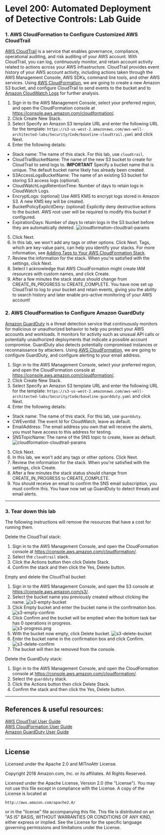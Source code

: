 # Level 200: Automated Deployment of Detective Controls: Lab Guide

### 1. AWS CloudFormation to Configure Customized AWS CloudTrail
[AWS CloudTrail](https://aws.amazon.com/cloudtrail/) is a service that enables governance, compliance, operational auditing, and risk auditing of your AWS account. With CloudTrail, you can log, continuously monitor, and retain account activity related to actions across your AWS infrastructure. CloudTrail provides event history of your AWS account activity, including actions taken through the AWS Management Console, AWS SDKs, command line tools, and other AWS services.
Using [AWS CloudFormation](https://aws.amazon.com/cloudformation/), we are going to create a new Amazon
S3 bucket, and configure CloudTrail to send events to the bucket and to [Amazon CloudWatch Logs](https://aws.amazon.com/cloudwatch/)
for further analysis.

1. Sign in to the AWS Management Console, select your preferred region, and open the CloudFormation console at https://console.aws.amazon.com/cloudformation/.
2. Click Create New Stack.
3. Select Specify an Amazon S3 template URL and enter the following URL for the template: `https://s3-us-west-2.amazonaws.com/aws-well-architected-labs/Security/Code/baseline-cloudtrail.yaml` and click Next.
4. Enter the following details:
  * Stack name: The name of this stack. For this lab, use `cloudtrail`.
  * CloudTrailBucketName: The name of the new S3 bucket to create for CloudTrail to send logs to.  **IMPORTANT** Specify a bucket name that is unique. The default bucket name likely has already been created.  
  * S3AccessLogsBucketName: The name of an existing S3 bucket for storing S3 access logs (optional).
  * CloudWatchLogsRetentionTime: Number of days to retain logs in CloudWatch Logs.
  * EncryptLogs: (optional) Use AWS KMS to encrypt logs stored in Amazon S3. A new KMS key will be created.
  * BucketPolicyExplicitDeny: (optional) Explicitly deny destructive actions to the bucket. AWS root user will be required to modify this bucket if configured.
  * ExpirationDays: Number of days to retain logs in the S3 bucket before they are automatically deleted.
![cloudformation-cloudtrail-params](Images/cloudformation-cloudtrail-params.png)
5. Click Next.
6. In this lab, we won't add any tags or other options. Click Next. Tags, which are key-value pairs, can help you identify your stacks. For more information, see [Adding Tags to Your AWS CloudFormation Stack](http://docs.aws.amazon.com/AWSCloudFormation/latest/UserGuide//cfn-console-add-tags.html).
7. Review the information for the stack. When you're satisfied with the settings, click Next.
8. Select I acknowledge that AWS CloudFormation might create IAM resources with custom names, and click Create.
9. After a few minutes the stack status should change from CREATE_IN_PROGRESS to CREATE_COMPLETE.
You have now set up CloudTrail to log to your bucket and retain events, giving you the ability to search history and later enable pro-active monitoring of your AWS account!


### 2. AWS CloudFormation to Configure Amazon GuardDuty
[Amazon GuardDuty](https://aws.amazon.com/guardduty/) is a threat detection service that continuously monitors for malicious or unauthorized behavior to help you protect your AWS accounts and workloads. It monitors for activity such as unusual API calls or potentially unauthorized deployments that indicate a possible account compromise. GuardDuty also detects potentially compromised instances or reconnaissance by attackers.
Using [AWS CloudFormation](https://aws.amazon.com/cloudformation/), we are going to configure GuardDuty, and configure alerting to your email address.

1. Sign in to the AWS Management Console, select your preferred region, and open the CloudFormation console at https://console.aws.amazon.com/cloudformation/.
2. Click Create New Stack.
3. Select Specify an Amazon S3 template URL and enter the following URL for the template: `https://s3-us-west-2.amazonaws.com/aws-well-architected-labs/Security/Code/baseline-guardduty.yaml` and click Next.
4. Enter the following details:
  * Stack name: The name of this stack. For this lab, use `guardduty`.
  * CWEventId: The event Id for CloudWatch, leave as default.
  * EmailAddress: The email address you own that will receive the alerts, you must have access to this address for testing.
  * SNSTopicName: The name of the SNS topic to create, leave as default.
![cloudformation-cloudtrail-params](Images/cloudformation-guardduty-params.png)
5. Click Next.
6. In this lab, we won't add any tags or other options. Click Next.
7. Review the information for the stack. When you're satisfied with the settings, click Create.
9. After a few minutes the stack status should change from CREATE_IN_PROGRESS to CREATE_COMPLETE.
10. You should receive an email to confirm the SNS email subscription, you must confirm this.
You have now set up GuardDuty to detect threats and email alerts.


***


### 3. Tear down this lab
The following instructions will remove the resources that have a cost for running them.

Delete the CloudTrail stack:
1. Sign in to the AWS Management Console, and open the CloudFormation console at https://console.aws.amazon.com/cloudformation/.
2. Select the `cloudtrail` stack.
3. Click the Actions button then click Delete Stack.
4. Confirm the stack and then click the Yes, Delete button.

Empty and delete the CloudTrail bucket:
1. Sign in to the AWS Management Console, and open the S3 console at https://console.aws.amazon.com/s3/.
2. Select the bucket name you previously created without clicking the name.
![s3-empty-bucket](Images/s3-empty-bucket.png)  
3. Click Empty bucket and enter the bucket name in the confirmation box.  
![s3-empty-confirm](Images/s3-empty-confirm.png)  
4. Click Confirm and the bucket will be emptied when the bottom task bar has 0 operations in progress.  
![s3-progress.png](Images/s3-progress.png)  
5. With the bucket now empty, click Delete bucket.
![s3-delete-bucket](Images/s3-delete-bucket.png)
6. Enter the bucket name in the confirmation box and click Confirm.
![s3-delete-confirm](Images/s3-delete-confirm.png)  
7. The bucket will then be removed from the console.

Delete the GuardDuty stack:
1. Sign in to the AWS Management Console, and open the CloudFormation console at https://console.aws.amazon.com/cloudformation/.
2. Select the `guardduty` stack.
3. Click the Actions button then click Delete Stack.
4. Confirm the stack and then click the Yes, Delete button.


***

## References & useful resources:
[AWS CloudTrail User Guide](https://docs.aws.amazon.com/awscloudtrail/latest/userguide/cloudtrail-user-guide.html)  
[AWS CloudFormation User Guide](https://docs.aws.amazon.com/AWSCloudFormation/latest/UserGuide/Welcome.html)  
[Amazon GuardDuty User Guide](https://docs.aws.amazon.com/guardduty/latest/ug/what-is-guardduty.html)  


***

## License
Licensed under the Apache 2.0 and MITnoAttr License. 

Copyright 2018 Amazon.com, Inc. or its affiliates. All Rights Reserved.

Licensed under the Apache License, Version 2.0 (the "License"). You may not use this file except in compliance with the License. A copy of the License is located at

    http://aws.amazon.com/apache2.0/

or in the "license" file accompanying this file. This file is distributed on an "AS IS" BASIS, WITHOUT WARRANTIES OR CONDITIONS OF ANY KIND, either express or implied. See the License for the specific language governing permissions and limitations under the License.

